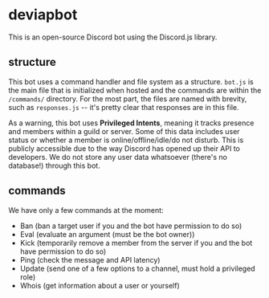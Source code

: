 # deviapbot

This is an open-source Discord bot using the Discord.js library.

## structure

This bot uses a command handler and file system as a structure. `bot.js` is the main file that is initialized when hosted and the commands are within the `/commands/` directory. For the most part, the files are named with brevity, such as `responses.js` -- it's pretty clear that responses are in this file.

As a warning, this bot uses **Privileged Intents**, meaning it tracks presence and members within a guild or server. Some of this data includes user status or whether a member is online/offline/idle/do not disturb. This is publicly accessible due to the way Discord has opened up their API to developers. We do not store any user data whatsoever (there's no database!) through this bot.


## commands

We have only a few commands at the moment:
- Ban (ban a target user if you and the bot have permission to do so)
- Eval (evaluate an argument (must be the bot owner))
- Kick (temporarily remove a member from the server if you and the bot have permission to do so)
- Ping (check the message and API latency)
- Update (send one of a few options to a channel, must hold a privileged role)
- Whois (get information about a user or yourself)

